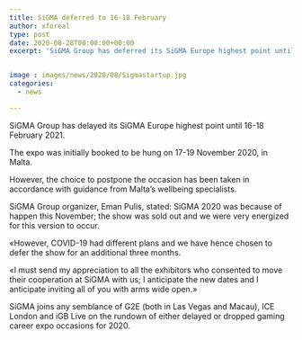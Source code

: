 ```yaml
---
title: SiGMA deferred to 16-18 February
author: xforeal 
type: post
date: 2020-08-28T00:00:00+00:00
excerpt: 'SiGMA Group has deferred its SiGMA Europe highest point until 16-18 February 2021 '


image : images/news/2020/08/Sigmastartup.jpg
categories:
  - news

---
```

SiGMA Group has delayed its SiGMA Europe highest point until 16-18 February 2021. 

The expo was initially booked to be hung on 17-19 November 2020, in Malta. 

However, the choice to postpone the occasion has been taken in accordance with guidance from Malta&#8217;s wellbeing specialists. 

SiGMA Group organizer, Eman Pulis, stated: SiGMA 2020 was because of happen this November; the show was sold out and we were very energized for this version to occur. 

&#171;However, COVID-19 had different plans and we have hence chosen to defer the show for an additional three months. 

&#171;I must send my appreciation to all the exhibitors who consented to move their cooperation at SiGMA with us; I anticipate the new dates and I anticipate inviting all of you with arms wide open.&#187; 

SiGMA joins any semblance of G2E (both in Las Vegas and Macau), ICE London and iGB Live on the rundown of either delayed or dropped gaming career expo occasions for 2020.